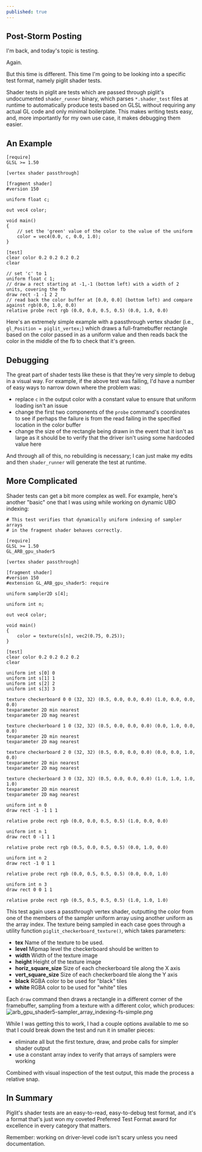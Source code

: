 ```yaml
---
published: true
---
```

## Post-Storm Posting

I'm back, and today's topic is testing.

Again.

But this time is different. This time I'm going to be looking into a specific test format, namely piglit shader tests.

Shader tests in piglit are tests which are passed through piglit's undocumented `shader_runner` binary, which parses `*.shader_test` files at runtime to automatically produce tests based on GLSL without requiring any actual GL code and only minimal boilerplate. This makes writing tests easy, and, more importantly for my own use case, it makes debugging them easier.

## An Example
```
[require]
GLSL >= 1.50

[vertex shader passthrough]

[fragment shader]
#version 150

uniform float c;

out vec4 color;

void main()
{
	// set the 'green' value of the color to the value of the uniform
	color = vec4(0.0, c, 0.0, 1.0);
}

[test]
clear color 0.2 0.2 0.2 0.2
clear

// set 'c' to 1
uniform float c 1;
// draw a rect starting at -1,-1 (bottom left) with a width of 2 units, covering the fb
draw rect -1 -1 2 2
// read back the color buffer at [0.0, 0.0] (bottom left) and compare against rgb(0.0, 1.0, 0.0)
relative probe rect rgb (0.0, 0.0, 0.5, 0.5) (0.0, 1.0, 0.0)
```
Here's an extremely simple example with a passthrough vertex shader (i.e., `gl_Position = piglit_vertex;`) which draws a full-framebuffer rectangle based on the color passed in as a uniform value and then reads back the color in the middle of the fb to check that it's green.

## Debugging
The great part of shader tests like these is that they're very simple to debug in a visual way. For example, if the above test was failing, I'd have a number of easy ways to narrow down where the problem was:
* replace `c` in the output color with a constant value to ensure that uniform loading isn't an issue
* change the first two components of the `probe` command's coordinates to see if perhaps the failure is from the read failing in the specified location in the color buffer
* change the size of the rectangle being drawn in the event that it isn't as large as it should be to verify that the driver isn't using some hardcoded value here

And through all of this, no rebuilding is necessary; I can just make my edits and then `shader_runner` will generate the test at runtime.

## More Complicated
Shader tests can get a bit more complex as well. For example, here's another "basic" one that I was using while working on dynamic UBO indexing:
```
# This test verifies that dynamically uniform indexing of sampler arrays
# in the fragment shader behaves correctly.

[require]
GLSL >= 1.50
GL_ARB_gpu_shader5

[vertex shader passthrough]

[fragment shader]
#version 150
#extension GL_ARB_gpu_shader5: require

uniform sampler2D s[4];

uniform int n;

out vec4 color;

void main()
{
	color = texture(s[n], vec2(0.75, 0.25));
}

[test]
clear color 0.2 0.2 0.2 0.2
clear

uniform int s[0] 0
uniform int s[1] 1
uniform int s[2] 2
uniform int s[3] 3

texture checkerboard 0 0 (32, 32) (0.5, 0.0, 0.0, 0.0) (1.0, 0.0, 0.0, 0.0)
texparameter 2D min nearest
texparameter 2D mag nearest

texture checkerboard 1 0 (32, 32) (0.5, 0.0, 0.0, 0.0) (0.0, 1.0, 0.0, 0.0)
texparameter 2D min nearest
texparameter 2D mag nearest

texture checkerboard 2 0 (32, 32) (0.5, 0.0, 0.0, 0.0) (0.0, 0.0, 1.0, 0.0)
texparameter 2D min nearest
texparameter 2D mag nearest

texture checkerboard 3 0 (32, 32) (0.5, 0.0, 0.0, 0.0) (1.0, 1.0, 1.0, 1.0)
texparameter 2D min nearest
texparameter 2D mag nearest

uniform int n 0
draw rect -1 -1 1 1

relative probe rect rgb (0.0, 0.0, 0.5, 0.5) (1.0, 0.0, 0.0)

uniform int n 1
draw rect 0 -1 1 1

relative probe rect rgb (0.5, 0.0, 0.5, 0.5) (0.0, 1.0, 0.0)

uniform int n 2
draw rect -1 0 1 1

relative probe rect rgb (0.0, 0.5, 0.5, 0.5) (0.0, 0.0, 1.0)

uniform int n 3
draw rect 0 0 1 1

relative probe rect rgb (0.5, 0.5, 0.5, 0.5) (1.0, 1.0, 1.0)
```
This test again uses a passthrough vertex shader, outputting the color from one of the members of the sampler uniform array using another uniform as the array index. The texture being sampled in each case goes through a utility function `piglit_checkerboard_texture()`, which takes parameters:
 * **tex**                Name of the texture to be used.
 * **level**              Mipmap level the checkerboard should be written to
 * **width**              Width of the texture image
 * **height**             Height of the texture image
 * **horiz_square_size**  Size of each checkerboard tile along the X axis
 * **vert_square_size**   Size of each checkerboard tile along the Y axis
 * **black**              RGBA color to be used for "black" tiles
 * **white**              RGBA color to be used for "white" tiles
 
Each `draw` command then draws a rectangle in a different corner of the framebuffer, sampling from a texture with a different color, which produces:
![arb_gpu_shader5-sampler_array_indexing-fs-simple.png]({{site.url}}/assets/arb_gpu_shader5-sampler_array_indexing-fs-simple.png)

While I was getting this to work, I had a couple options available to me so that I could break down the test and run it in smaller pieces:
* eliminate all but the first texture, draw, and probe calls for simpler shader output
* use a constant array index to verify that arrays of samplers were working

Combined with visual inspection of the test output, this made the process a relative snap.

## In Summary
Piglit's shader tests are an easy-to-read, easy-to-debug test format, and it's a format that's just won my coveted Preferred Test Format award for excellence in every category that matters.

Remember: working on driver-level code isn't scary unless you need documentation.

